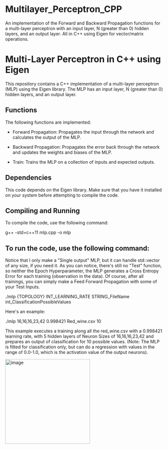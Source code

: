 # Multilayer_Perceptron_CPP
An implementation of the Forward and Backward Propagation functions for a multi-layer perceptron with an input layer, N (greater than 0) hidden layers, and an output layer. All in C++ using Eigen for vector/matrix operations.

# Multi-Layer Perceptron in C++ using Eigen
This repository contains a C++ implementation of a multi-layer perceptron (MLP) using the Eigen library. The MLP has an input layer, N (greater than 0) hidden layers, and an output layer.

## Functions
The following functions are implemented:

- Forward Propagation: Propagates the input through the network and calculates the output of the MLP.

- Backward Propagation: Propagates the error back through the network and updates the weights and biases of the MLP.

- Train: Trains the MLP on a collection of inputs and expected outputs.

## Dependencies
This code depends on the Eigen library. Make sure that you have it installed on your system before attempting to compile the code.

## Compiling and Running
To compile the code, use the following command:

g++ -std=c++11 mlp.cpp -o mlp

## To run the code, use the following command:

Notice that I only make a "Single output" MLP, but it can handle std::vector<double> of any size, if you need it. As you can notice, there's still no "Test" function, so neither the Epoch Hyperparameter, the MLP generates a Cross Entropy Error for each training (observation in the data). Of course, after all trainings, you can simply make a Feed Forward Propagation with some of your Test Inputs.

./mlp {TOPOLOGY} INT_LEARNING_RATE STRING_FileName int_ClassificationPossibleValues

Here's an example:

./mlp 16,16,16,23,42 0.998421 Red_wine.csv 10

This example executes a training along all the red_wine.csv with a 0.998421 learning rate, with 5 hidden layers of Neuron Sizes of 16,16,16,23,42 and prepares an output of classification for 10 possible values.
(Note: The MLP is fitted for classification only, but can do a regression with values in the range of 0.0-1.0, which is the activation value of the output neurons).

 <img width="270" alt="image" src="https://user-images.githubusercontent.com/119984041/210188475-c2a3a22b-3a52-4ac6-8aac-2e94ddf033bb.png">
